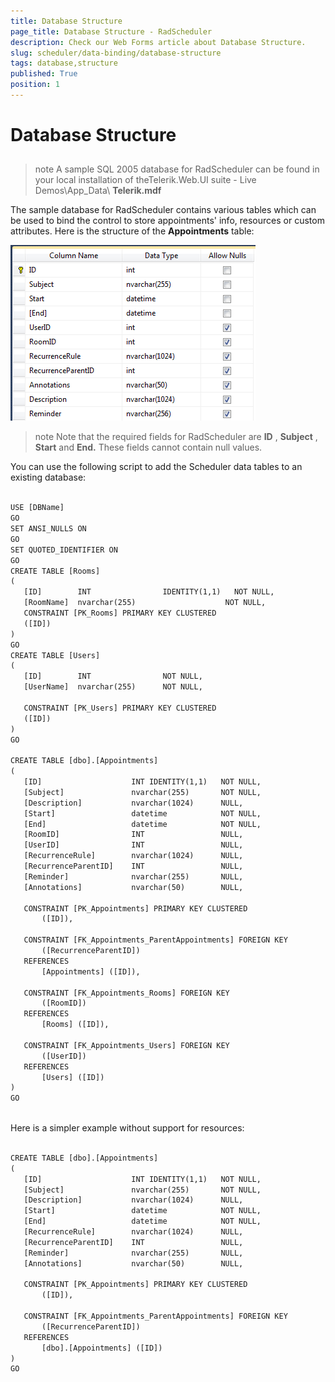 ```yaml
---
title: Database Structure
page_title: Database Structure - RadScheduler
description: Check our Web Forms article about Database Structure.
slug: scheduler/data-binding/database-structure
tags: database,structure
published: True
position: 1
---
```


# Database Structure



## 

>note A sample SQL 2005 database for RadScheduler can be found in your local installation of theTelerik.Web.UI suite - Live Demos\App_Data\ **Telerik.mdf** 
>


The sample database for RadScheduler contains various tables which can be used to bind the control to store appointments' info, resources or custom attributes. Here is the structure of the **Appointments** table:

![appointments table](images/scheduler_appointmentstable.png)



>note Note that the required fields for RadScheduler are **ID** , **Subject** , **Start** and **End.** These fields cannot contain null values.
>


You can use the following script to add the Scheduler data tables to an existing database:

````XML
	
USE [DBName]
GO
SET ANSI_NULLS ON
GO
SET QUOTED_IDENTIFIER ON
GO
CREATE TABLE [Rooms]
(
   [ID]        INT                IDENTITY(1,1)   NOT NULL,
   [RoomName]  nvarchar(255)                    NOT NULL,
   CONSTRAINT [PK_Rooms] PRIMARY KEY CLUSTERED
   ([ID])
)
GO
CREATE TABLE [Users]
(
   [ID]        INT                NOT NULL,
   [UserName]  nvarchar(255)      NOT NULL,

   CONSTRAINT [PK_Users] PRIMARY KEY CLUSTERED
   ([ID])
)
GO

CREATE TABLE [dbo].[Appointments]  
(  
   [ID]                    INT IDENTITY(1,1)   NOT NULL,  
   [Subject]               nvarchar(255)       NOT NULL,  
   [Description]           nvarchar(1024)      NULL,  
   [Start]                 datetime            NOT NULL,  
   [End]                   datetime            NOT NULL,
   [RoomID]                INT                 NULL,
   [UserID]                INT                 NULL,
   [RecurrenceRule]        nvarchar(1024)      NULL,  
   [RecurrenceParentID]    INT                 NULL,  
   [Reminder]              nvarchar(255)       NULL,  
   [Annotations]           nvarchar(50)        NULL,  

   CONSTRAINT [PK_Appointments] PRIMARY KEY CLUSTERED   
	   ([ID]),  

   CONSTRAINT [FK_Appointments_ParentAppointments] FOREIGN KEY  
	   ([RecurrenceParentID])  
   REFERENCES  
	   [Appointments] ([ID]),

   CONSTRAINT [FK_Appointments_Rooms] FOREIGN KEY  
	   ([RoomID])  
   REFERENCES  
	   [Rooms] ([ID]),

   CONSTRAINT [FK_Appointments_Users] FOREIGN KEY  
	   ([UserID])  
   REFERENCES  
	   [Users] ([ID])  
)  
GO 
	
````



Here is a simpler example without support for resources:

````XML
	     
CREATE TABLE [dbo].[Appointments]   
(   
   [ID]                    INT IDENTITY(1,1)   NOT NULL,   
   [Subject]               nvarchar(255)       NOT NULL,   
   [Description]           nvarchar(1024)      NULL,  
   [Start]                 datetime            NOT NULL,   
   [End]                   datetime            NOT NULL,   
   [RecurrenceRule]        nvarchar(1024)      NULL,   
   [RecurrenceParentID]    INT                 NULL,   
   [Reminder]              nvarchar(255)       NULL,  
   [Annotations]           nvarchar(50)        NULL,   
 
   CONSTRAINT [PK_Appointments] PRIMARY KEY CLUSTERED    
	   ([ID]),   
 
   CONSTRAINT [FK_Appointments_ParentAppointments] FOREIGN KEY   
	   ([RecurrenceParentID])   
   REFERENCES   
	   [dbo].[Appointments] ([ID])   
)   
GO    
			
````


